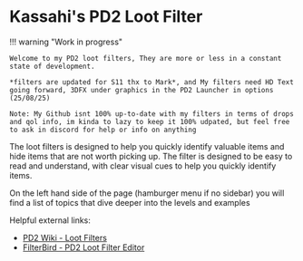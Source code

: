 # Kassahi's PD2 Loot Filter

!!! warning "Work in progress"

    Welcome to my PD2 loot filters, They are more or less in a constant state of development.

    *filters are updated for S11 thx to Mark*, and My filters need HD Text going forward, 3DFX under graphics in the PD2 Launcher in options (25/08/25)

    Note: My Github isnt 100% up-to-date with my filters in terms of drops and qol info, im kinda to lazy to keep it 100% udpated, but feel free to ask in discord for help or info on anything

The loot filters is designed to help you quickly identify valuable items and hide items that are not worth picking up. The filter is designed to be easy to read and understand, with clear visual cues to help you quickly identify items.

On the left hand side of the page (hamburger menu if no sidebar) you will find a list of topics that dive deeper into the levels and examples

Helpful external links:

-   [PD2 Wiki - Loot Filters](https://wiki.projectdiablo2.com/wiki/Item_Filtering)
-   [FilterBird - PD2 Loot Filter Editor](https://betweenwalls.github.io/filterbird/?v=PD2)
